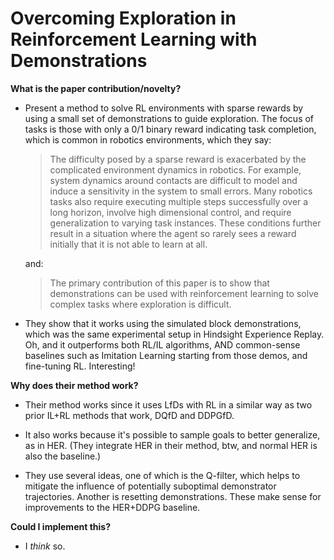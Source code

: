 # Overcoming Exploration in Reinforcement Learning with Demonstrations

**What is the paper contribution/novelty?**

- Present a method to solve RL environments with sparse rewards by using a small
  set of demonstrations to guide exploration. The focus of tasks is those with
  only a 0/1 binary reward indicating task completion, which is common in
  robotics environments, which they say:

  > The difficulty posed by a sparse reward is exacerbated by the complicated
  > environment dynamics in robotics. For example, system dynamics around
  > contacts are difficult to model and induce a sensitivity in the system to
  > small errors. Many robotics tasks also require executing multiple steps
  > successfully over a long horizon, involve high dimensional control, and
  > require generalization to varying task instances. These conditions further
  > result in a situation where the agent so rarely sees a reward initially that
  > it is not able to learn at all.

  and:

  > The primary contribution of this paper is to show that demonstrations can be
  > used with reinforcement learning to solve complex tasks where exploration is
  > difficult.

- They show that it works using the simulated block demonstrations, which was
  the same experimental setup in Hindsight Experience Replay. Oh, and it
  outperforms both RL/IL algorithms, AND common-sense baselines such as
  Imitation Learning starting from those demos, and fine-tuning RL. Interesting!


**Why does their method work?**

- Their method works since it uses LfDs with RL in a similar way as two prior
  IL+RL methods that work, DQfD and DDPGfD. 

- It also works because it's possible to sample goals to better generalize, as
  in HER. (They integrate HER in their method, btw, and normal HER is also the
  baseline.)

- They use several ideas, one of which is the Q-filter, which helps to mitigate
  the influence of potentially suboptimal demonstrator trajectories. Another is
  resetting demonstrations. These make sense for improvements to the HER+DDPG
  baseline.


**Could I implement this?**

- I *think* so.

